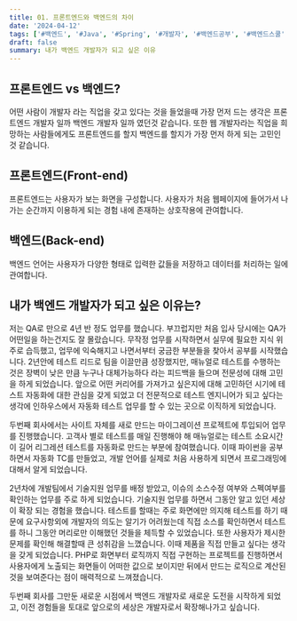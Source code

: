 ```yaml
---
title: 01. 프론트엔드와 백엔드의 차이
date: '2024-04-12'
tags: ['#백엔드', '#Java', '#Spring', '#개발자', '#백엔드공부', '#백엔드스쿨' ]
draft: false
summary: 내가 백엔드 개발자가 되고 싶은 이유
---
```


## 프론트엔드 vs 백엔드?

어떤 사람이 개발자 라는 직업을 갖고 있다는 것을 들었을때 가장 먼저 드는 생각은 프론트엔드 개발자 일까 백엔드 개발자 일까 였던것 같습니다. 또한 웹 개발자라는 직업을 희망하는 사람들에게도 프론트엔드를 할지 백엔드를 할지가 가장 먼저 하게 되는 고민인 것 같습니다. 

## 프론트엔드(Front-end) 

프론트엔드는 사용자가 보는 화면을 구성합니다. 사용자가 처음 웹페이지에 들어가서 나가는 순간까지 이용하게 되는 경험 내에 존재하는 상호작용에 관여합니다.

## 백엔드(Back-end) 
백엔드 언어는 사용자가 다양한 형태로 입력한 값들을 저장하고 데이터를 처리하는 일에 관여합니다. 

## 내가 백엔드 개발자가 되고 싶은 이유는? 
저는 QA로 만으로 4년 반 정도 업무를 했습니다. 부끄럽지만 처음 입사 당시에는 QA가 어떤일을 하는건지도 잘 몰랐습니다. 무작정 업무를 시작하면서 실무에 필요한 지식 위주로 습득했고, 업무에 익숙해지고 나면서부터 궁금한 부분들을 찾아서 공부를 시작했습니다. 2년안에 테스트 리드로 팀을 이끌만큼 성장했지만, 매뉴얼로 테스트를 수행하는 것은 장벽이 낮은 만큼 누구나 대체가능하다 라는 피드백을 들으며 전문성에 대해 고민을 하게 되었습니다. 앞으로 어떤 커리어를 가져가고 싶은지에 대해 고민하던 시기에 테스트 자동화에 대한 관심을 갖게 되었고 더 전문적으로 테스트 엔지니어가 되고 싶다는 생각에 인하우스에서 자동화 테스트 업무를 할 수 있는 곳으로 이직하게 되었습니다.

두번째 회사에서는 사이트 자체를 새로 만드는 마이그레이션 프로젝트에 투입되어 업무를 진행했습니다. 고객사 별로 테스트를 매일 진행해야 해 매뉴얼로는 테스트 소요시간이 길어 리그레션 테스트를 자동화로 만드는 부분에 참여했습니다. 이때 파이썬을 공부하면서 자동화 TC를 만들었고, 개발 언어를 실제로 처음 사용하게 되면서 프로그래밍에 대해서 알게 되었습니다.

2년차에 개발팀에서 기술지원 업무를 배정 받았고, 이슈의 소스수정 여부와 스펙여부를 확인하는 업무를 주로 하게 되었습니다. 기술지원 업무를 하면서 그동안 알고 있던 세상이 확장 되는 경험을 했습니다. 테스트를 할때는 주로 화면에만 의지해 테스트를 하기 때문에 요구사항외에 개발자의 의도는 알기가 어려웠는데 직접 소스를 확인하면서 테스트를 하니 그동안 머리로만 이해했던 것들을 체득할 수 있었습니다. 또한 사용자가 제시한 문제를 확인해 해결할때 큰 성취감을 느꼈습니다. 이때 제품을 직접 만들고 싶다는 생각을 갖게 되었습니다. PHP로 화면부터 로직까지 직접 구현하는 프로젝트를 진행하면서 사용자에게 노출되는 화면들이 어떠한 값으로 보이지만 뒤에서 만드는 로직으로 계산된 것을 보여준다는 점이 매력적으로 느껴졌습니다. 

두번째 회사를 그만둔 새로운 시점에서 백엔드 개발자로 새로운 도전을 시작하게 되었고, 이전 경험들을 토대로 앞으로의 세상은 개발자로서 확장해나가고 싶습니다.
